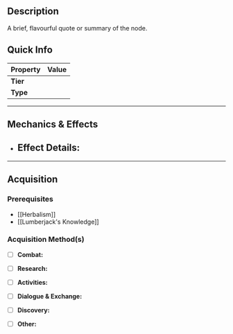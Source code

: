 ## Description
 A brief, flavourful quote or summary of the node.

## Quick Info
| Property | Value |
| -------- | ----- |
| **Tier** |       |
| **Type** |       |

---

## Mechanics & Effects
- **Effect Details:**
    - 

---

## Acquisition
### Prerequisites
- [[Herbalism]]
- [[Lumberjack's Knowledge]]

### Acquisition Method(s)
- [ ] **Combat:** 
- [ ] **Research:** 
- [ ] **Activities:** 
- [ ] **Dialogue & Exchange:** 
- [ ] **Discovery:** 
- [ ] **Other:** 

